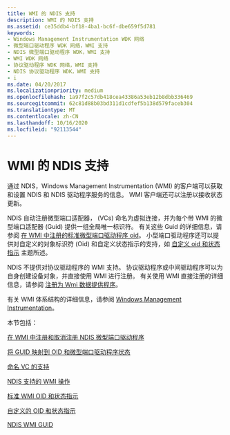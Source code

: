 ```yaml
---
title: WMI 的 NDIS 支持
description: WMI 的 NDIS 支持
ms.assetid: ce35ddb4-bf18-4ba1-bc6f-dbe659f5d781
keywords:
- Windows Management Instrumentation WDK 网络
- 微型端口驱动程序 WDK 网络，WMI 支持
- NDIS 微型端口驱动程序 WDK，WMI 支持
- WMI WDK 网络
- 协议驱动程序 WDK 网络，WMI 支持
- NDIS 协议驱动程序 WDK，WMI 支持
- i
ms.date: 04/20/2017
ms.localizationpriority: medium
ms.openlocfilehash: 1a97f2c57db418cea43386a53eb12b8dbb336469
ms.sourcegitcommit: 62c81d88b03bd311d1cdfef5b138d579faceb304
ms.translationtype: MT
ms.contentlocale: zh-CN
ms.lasthandoff: 10/16/2020
ms.locfileid: "92113544"
---
```

# <a name="ndis-support-for-wmi"></a>WMI 的 NDIS 支持





通过 NDIS，Windows Management Instrumentation (WMI) 的客户端可以获取和设置 NDIS 和 NDIS 驱动程序服务的信息。 WMI 客户端还可以注册以接收状态更新。

NDIS 自动注册微型端口适配器， (VCs) 命名为虚拟连接，并为每个带 WMI 的微型端口适配器 (Guid) 提供一组全局唯一标识符。 有关这些 Guid 的详细信息，请参阅 [在 WMI 中注册的标准微型端口驱动程序 oid](standard-miniport-driver-oids-registered-with-wmi.md)。 小型端口驱动程序还可以提供对自定义的对象标识符 (Oid) 和自定义状态指示的支持，如 [自定义 oid 和状态指示](customized-oids-and-status-indications.md) 主题所述。

NDIS 不提供对协议驱动程序的 WMI 支持。 协议驱动程序或中间驱动程序可以为自身创建设备对象，并直接使用 WMI 进行注册。 有关使用 WMI 直接注册的详细信息，请参阅 [注册为 Wmi 数据提供程序](../kernel/registering-as-a-wmi-data-provider.md)。

有关 WMI 体系结构的详细信息，请参阅 [Windows Management Instrumentation](../kernel/implementing-wmi.md)。

本节包括：

[在 WMI 中注册和取消注册 NDIS 微型端口驱动程序](registration-and-deregistration-of-ndis-miniport-drivers-with-wmi.md)

[将 GUID 映射到 OID 和微型端口驱动程序状态](mapping-of-guids-to-oids-and-miniport-driver-status.md)

[命名 VC 的支持](support-for-named-vcs.md)

[NDIS 支持的 WMI 操作](ndis-supported-wmi-operations.md)

[标准 WMI OID 和状态指示](standard-miniport-driver-oids-registered-with-wmi.md)

[自定义的 OID 和状态指示](customized-oids-and-status-indications.md)

[NDIS WMI GUID](guid-ndis-status-link-state.md)

 

